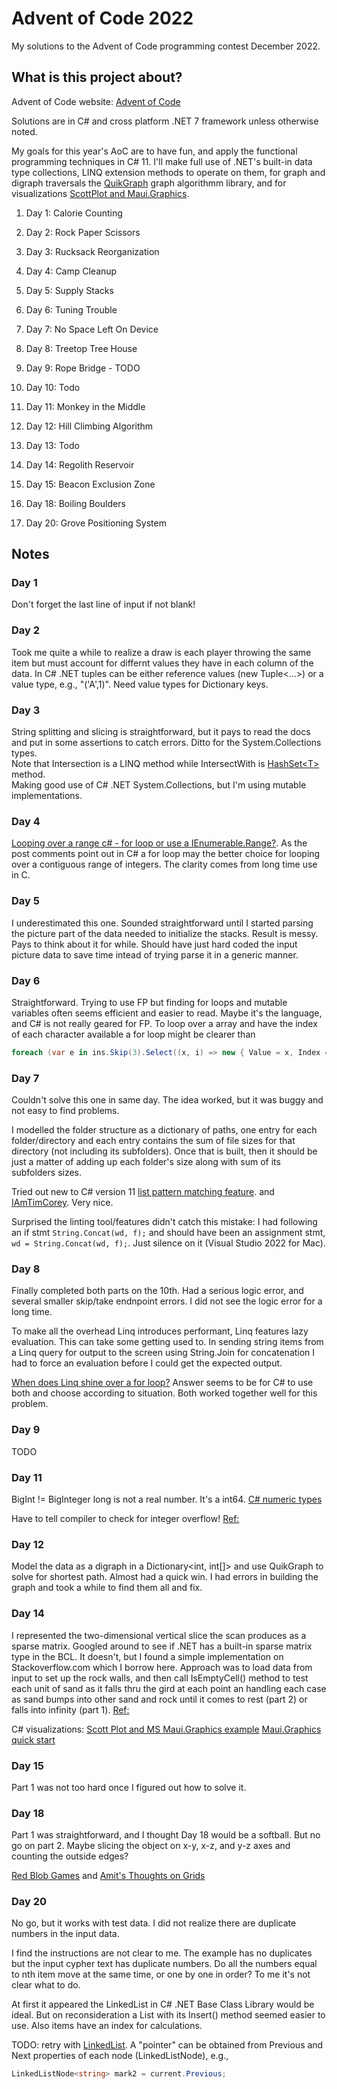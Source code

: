 # Advent of Code 2022

My solutions to the Advent of Code programming contest December 2022.

## What is this project about?

Advent of Code website:  [Advent of Code](https://adventofcode.com/2022)

Solutions are in C# and cross platform .NET 7 framework unless otherwise noted.

My goals for this year's AoC are to have fun, and apply
the functional programming techniques in C# 11.  I'll make
full use of .NET's built-in data type collections, LINQ extension methods to operate on them,
for graph and digraph traversals the [QuikGraph](https://github.com/KeRNeLith/QuikGraph) graph algorithmm library,
and for visualizations [ScottPlot and Maui.Graphics](https://swharden.com/csdv/maui.graphics/quickstart-console/).

1. Day  1:  Calorie Counting
2. Day  2:  Rock Paper Scissors
3. Day  3:  Rucksack Reorganization
4. Day  4:  Camp Cleanup
5. Day  5:  Supply Stacks
6. Day  6:  Tuning Trouble
7. Day  7:  No Space Left On Device
8. Day  8:  Treetop Tree House
9. Day  9:  Rope Bridge - TODO
10. Day 10:  Todo
11. Day 11:  Monkey in the Middle
12. Day 12:  Hill Climbing Algorithm
13. Day 13:  Todo
14. Day 14:  Regolith Reservoir
15. Day 15:  Beacon Exclusion Zone

18. Day 18:  Boiling Boulders

20. Day 20:  Grove Positioning System

## Notes

### Day 1

Don't forget the last line of input if not blank!

### Day 2

Took me quite a while to realize a draw is each player
throwing the same item but must account for differnt values
 they have in each column of the data.  In C# .NET tuples
 can be either reference values (new Tuple<...>) or a value
 type, e.g., "('A',1)".  Need value types for Dictionary
 keys.

### Day 3

String splitting and slicing is straightforward, but it pays to read the docs and put in some assertions
to catch errors.  Ditto for the System.Collections types.  
Note that Intersection is a LINQ method while IntersectWith
is [HashSet\<T>](https://learn.microsoft.com/en-us/dotnet/api/system.collections.generic.hashset-1?view=net-7.0) method.  
Making good use of C# .NET System.Collections, but I'm using mutable implementations.

### Day 4

[Looping over a range c# - for loop or use a IEnumerable.Range?](https://stackoverflow.com/questions/915745/thoughts-on-foreach-with-enumerable-range-vs-traditional-for-loop).
As the post comments point out in C# a for loop may the better choice for looping over a contiguous range of integers.  The clarity comes from long time use in C.

### Day 5

I underestimated this one.  Sounded straightforward until I started parsing the picture part of the data needed to initialize the stacks.  Result is messy.  Pays to think about it for while.  Should have just hard coded the input picture data to save time intead of trying
parse it in a generic manner.

### Day 6

Straightforward.  Trying to use FP but finding for loops and mutable variables often seems
efficient and easier to read.  Maybe it's the language, and C# is not really geared for FP.  To loop over
a array and have the index of each character available a for loop might be clearer than 
```csharp
foreach (var e in ins.Skip(3).Select((x, i) => new { Value = x, Index = i }))
```

### Day 7

Couldn't solve this one in same day. The idea worked, but it was buggy and not easy to find problems.

I modelled the folder structure as a dictionary of paths,
one entry for each folder/directory and each entry contains the sum of file sizes
for that directory (not including its subfolders).  Once that is built, then it should
be just a matter of adding up each folder's size along with sum of its subfolders sizes.  

Tried out new to C# version 11 [list pattern matching feature](https://learn.microsoft.com/en-us/dotnet/csharp/fundamentals/functional/pattern-matching).
and [IAmTimCorey](https://www.youtube.com/watch?v=SztvGBv8uVM).  Very nice. 

Surprised the linting tool/features didn't catch this mistake: I had following an if stmt `String.Concat(wd, f);`
and should have been an assignment stmt, `wd = String.Concat(wd, f);`.
Just silence on it (Visual Studio 2022 for Mac).

### Day 8

Finally completed both parts on the 10th.  Had a serious logic error, and several smaller skip/take endnpoint errors.
I did not see the logic error for a long time.

To make all the overhead Linq introduces performant, Linq features lazy evaluation.  This can
take some getting used to.  In sending string items from a Linq query for output
to the screen using String.Join for concatenation I had to force an evaluation before
I could get the expected output.

[When does Linq shine over a for loop?](https://stackoverflow.com/questions/37361331/how-to-iterate-a-loop-every-n-items)
Answer seems to be for C# to use both and choose according to situation.
Both worked together well for this problem.

### Day 9

TODO

### Day 11

BigInt != BigInteger
long is not a real number.  It's a int64.
[C# numeric types](https://learn.microsoft.com/en-us/dotnet/csharp/language-reference/builtin-types/floating-point-numeric-types)

Have to tell compiler to check for integer overflow!
[Ref:](https://stackoverflow.com/questions/1556894/long-large-numbers-and-modulus-in-net)

### Day 12

Model the data as a digraph in a Dictionary<int, int[]> and use QuikGraph
to solve for shortest path.  Almost had a quick win.  I had errors in building the
graph and took a while to find them all and fix.

### Day 14

I represented the two-dimensional vertical slice the
scan produces as a sparse matrix.  Googled around to see if .NET has a
built-in sparse matrix type in the BCL. It doesn't, but I found a simple implementation on Stackoverflow.com
which I borrow here.  Approach was to load data from input to set up the rock walls, and
then call IsEmptyCell() method to test each unit of sand as it falls
thru the gird at each point an handling each case as sand bumps into other sand and rock until it
comes to rest (part 2) or falls into infinity (part 1).
[Ref:](https://stackoverflow.com/questions/756329/best-way-to-store-a-sparse-matrix-in-net)

C# visualizations: [Scott Plot and MS Maui.Graphics example](https://swharden.com/csdv/)
[Maui.Graphics quick start](https://swharden.com/csdv/maui.graphics/quickstart-console/)

### Day 15

Part 1 was not too hard once I figured out how to solve it.

### Day 18

Part 1 was straightforward, and I thought Day 18 would be a softball.  But no go on part 2.
Maybe slicing the object on x-y, x-z, and y-z axes and counting the outside edges?

[Red Blob Games](https://www.redblobgames.com/) and 
[Amit's Thoughts on Grids](https://www.redblobgames.com/grids/parts/)

### Day 20

No go, but it works with test data. I did not realize there are duplicate numbers
in the input data.

I find the instructions are not clear to me.  The example has no duplicates but the input
cypher text has duplicate numbers. Do all the numbers equal to nth item move at the same time,
or one by one in order?  To me it's not clear what to do.

At first it appeared the LinkedList<T> in C# .NET Base Class Library would be ideal.
But on reconsideration a List<T> with its Insert() method seemed easier to use.  Also
items have an index for calculations.

TODO: retry with [LinkedList<T>](https://learn.microsoft.com/en-us/dotnet/api/system.collections.generic.linkedlist-1?view=net-7.0).
A "pointer" can be obtained from Previous and Next properties of each node (LinkedListNode<T>), e.g.,
```csharp
LinkedListNode<string> mark2 = current.Previous;
```

